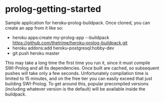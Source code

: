 prolog-getting-started
======================

Sample application for heroku-prolog-buildpack. Once cloned, you can create an app from it like so:

   * heroku apps:create my-prolog-app --buildpack https://github.com/thetrime/heroku-prolog-buildpack.git
   * heroku addons:add heroku-postgresql:hobby-dev
   * git push heroku master

This may take a long time the first time you run it, since it must compile SWI-Prolog and all its dependencies. Once built are cached, so subsequent pushes will take only a few seconds.
Unfortunately compilation time is limited to 15 minutes, and on the free tier you can easily exceed that just building SWI-Prolog. To get around this, popular precompiled versions (including
whatever version is the default) will be available inside the buildpack. 
